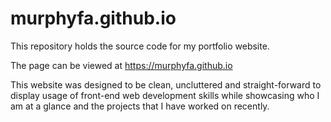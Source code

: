 # murphyfa.github.io

This repository holds the source code for my portfolio website.

The page can be viewed at https://murphyfa.github.io

This website was designed to be clean, uncluttered and straight-forward to display usage of front-end web development skills while showcasing who I am at a glance and the projects that I have worked on recently.
